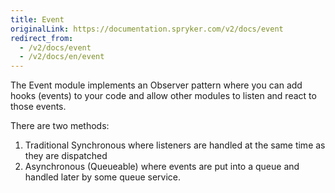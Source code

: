 ```yaml
---
title: Event
originalLink: https://documentation.spryker.com/v2/docs/event
redirect_from:
  - /v2/docs/event
  - /v2/docs/en/event
---
```


The Event module implements an Observer pattern where you can add hooks (events) to your code and allow other modules to listen and react to those events.

There are two methods:

1. Traditional Synchronous where listeners are handled at the same time as they are dispatched
2. Asynchronous (Queueable) where events are put into a queue and handled later by some queue service.
